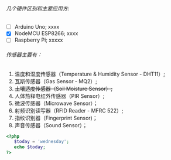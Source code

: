###### 几个硬件区别和主要应用方:
- [ ] Arduino Uno;
xxxx
- [x] NodeMCU ESP8266;
xxxx
- [ ] Raspberry Pi;
xxxxx

###### 传感器主要有：
1. 温度和湿度传感器（Temperature & Humidity Sensor - DHT11）;
1. 瓦斯传感器（Gas Sensor - MQ2）;
1. <del>土壤适度传感器（Soil Moisture Sensor）;</del>
1. 人体热释电红外传感器（PIR Sensor）;
1. 微波传感器（Microwave Sensor）；
1. 射频识别读写器（RFID Reader - MFRC 522）;
1. 指纹识别器（Fingerprint Sensor)；
1. 声音传感器（Sound Sensor）；

```php
<?php
   $today = 'wednesday';
   echo $today;
?>
```
